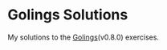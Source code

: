 # Golings Solutions

My solutions to the [Golings](https://github.com/mauricioabreu/golings)(v0.8.0) exercises.
